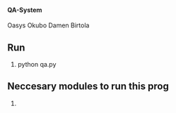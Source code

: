 #### QA-System

Oasys Okubo
Damen Birtola

## Run
1. python qa.py


## Neccesary modules to run this prog
1. 
